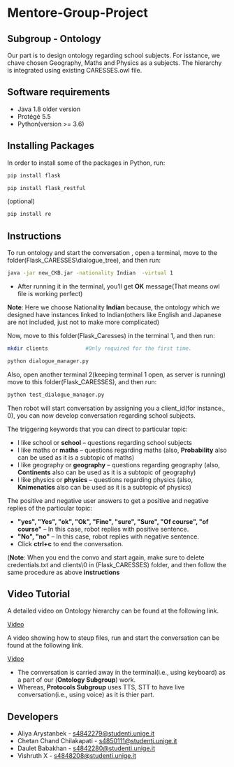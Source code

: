# Mentore-Group-Project 
## Subgroup - Ontology
Our part is to design ontology regarding school subjects. For isstance, we chave chosen Geography, Maths and Physics as a subjects. The hierarchy is integrated using existing CARESSES.owl file. 

## Software requirements

* Java 1.8 older version
*	Protégé 5.5
*	Python(version >= 3.6)


## Installing Packages

In order to install some of the packages in Python, run:

```bash
pip install flask
```
```bash
pip install flask_restful
```
(optional)
```bash
pip install re
```


## Instructions

To run ontology and start the conversation , open a terminal, move to the folder(Flask_CARESSES\dialogue_tree), and then run: 

```bash
java -jar new_CKB.jar -nationality Indian  -virtual 1
```

* After running it in the terminal, you’ll get **OK** message(That means owl file is working perfect)

**Note**: Here we choose Nationality **Indian** because, the ontology which we designed have instances linked to Indian(others like English and Japanese are not included, just not to make more complicated)

Now, move to this folder(Flask_Caresses) in the terminal 1, and then run:

```bash
mkdir clients            #Only required for the first time.
```

```bash
python dialogue_manager.py 
```

Also, open another terminal 2(keeping terminal 1 open, as server is running) move to this folder(Flask_CARESSES), and then run:

```bash
python test_dialogue_manager.py 
```

Then robot will start conversation by assigning you a client_id(for instance., 0), you can now develop conversation regarding school subjects.

The triggering keywords that you can direct to particular topic:

* I like school or **school** – questions regarding school subjects
* I like maths or **maths** – questions regarding maths (also, **Probability** also can be used as it is a subtopic of maths)
* I like geography or **geography** – questions regarding geography (also, **Continents** also can be used as it is a subtopic of geography)
* I like physics or **physics** – questions regarding physics (also, **Knimenatics** also can be used as it is a subtopic of physics)

The positive and negative user answers to get a positive and negative replies of the particular topic:

* **"yes", "Yes", "ok", "Ok", "Fine", "sure", "Sure", "Of course", "of course"** – In this case, robot replies with positive sentence.
* **"No", "no"**  – In this case, robot replies with negative sentence.
* Click **ctrl+c** to end the conversation.

(**Note**: When you end the convo and start again, make sure to delete credentials.txt and clients\0  in (Flask_CARESSES) folder, and then follow the same procedure as above **instructions**

## Video Tutorial
A detailed video on Ontology hierarchy can be found at the following link.

[Video](https://unigeit.sharepoint.com/sites/GP_2RS-Subgroup2/Documenti%20condivisi/Registrazioni/New%20channel%20meeting-20210710_203138-Meeting%20Recording.mp4?web=1)

A video showing how to steup files, run and start the conversation can be found at the following link.

[Video](https://unigeit.sharepoint.com/sites/GP_2RS-Subgroup2/Documenti%20condivisi/Registrazioni/New%20channel%20meeting-20210710_202302-Meeting%20Recording.mp4?web=1)

* The conversation is carried away in the terminal(i.e., using keyboard) as a part of our (**Ontology Subgroup**) work. 
* Whereas, **Protocols Subgroup** uses TTS, STT to have live conversation(i.e., using voice) as it is thier part.  


## Developers

* Aliya Arystanbek - s4842279@studenti.unige.it 
* Chetan Chand Chilakapati - s4850111@studenti.unige.it 
* Daulet Babakhan - s4842280@studenti.unige.it
* Vishruth X - s4848208@studenti.unige.it

